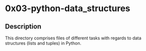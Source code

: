 # 0x03-python-data_structures

## Description
   This directory comprises files of different tasks with regards to data structures (lists and tuples) in Python.